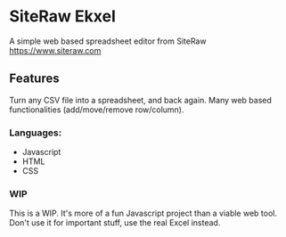 # SiteRaw Ekxel

A simple web based spreadsheet editor from SiteRaw https://www.siteraw.com

## Features

Turn any CSV file into a spreadsheet, and back again. Many web based functionalities (add/move/remove row/column).

### Languages:

- Javascript
- HTML
- CSS

### WIP

This is a WIP. It's more of a fun Javascript project than a viable web tool. Don't use it for important stuff, use the real Excel instead.
